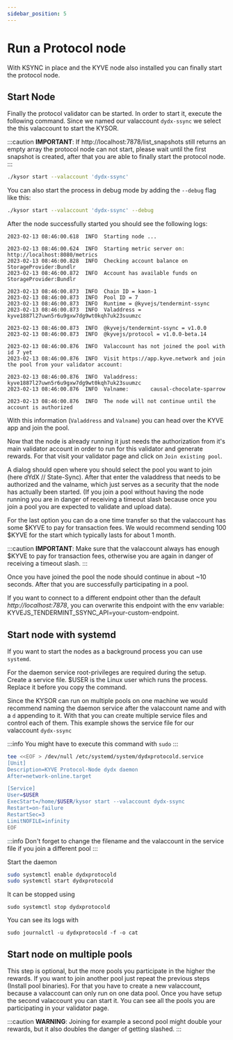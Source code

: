 ```yaml
---
sidebar_position: 5
---
```


# Run a Protocol node

With KSYNC in place and the KYVE node also installed you can finally start the protocol node.

## Start Node

Finally the protocol validator can be started. In order to start it, execute the following command. Since we named our valaccount `dydx-ssync` we select the this valaccount to start the KYSOR.

:::caution
**IMPORTANT**: If http://localhost:7878/list_snapshots still returns an empty array the protocol node can not start, please wait until the first snapshot is created, after that you are able to finally start the protocol node.
:::

```bash
./kysor start --valaccount 'dydx-ssync'
```

You can also start the process in debug mode by adding the `--debug` flag like this:

```bash
./kysor start --valaccount 'dydx-ssync' --debug
```

After the node successfully started you should see the following logs:

```log
2023-02-13 08:46:00.618  INFO  Starting node ...

2023-02-13 08:46:00.624  INFO  Starting metric server on: http://localhost:8080/metrics
2023-02-13 08:46:00.828  INFO  Checking account balance on StorageProvider:Bundlr
2023-02-13 08:46:00.872  INFO  Account has available funds on StorageProvider:Bundlr

2023-02-13 08:46:00.873  INFO  Chain ID = kaon-1
2023-02-13 08:46:00.873  INFO  Pool ID = 7
2023-02-13 08:46:00.873  INFO  Runtime = @kyvejs/tendermint-ssync
2023-02-13 08:46:00.873  INFO  Valaddress = kyve1887l27uwn5r6u9gxw7dg9wt0kqh7uk23suumzc

2023-02-13 08:46:00.873  INFO  @kyvejs/tendermint-ssync = v1.0.0
2023-02-13 08:46:00.873  INFO  @kyvejs/protocol = v1.0.0-beta.14

2023-02-13 08:46:00.876  INFO  Valaccount has not joined the pool with id 7 yet
2023-02-13 08:46:00.876  INFO  Visit https://app.kyve.network and join the pool from your validator account:

2023-02-13 08:46:00.876  INFO  Valaddress:    kyve1887l27uwn5r6u9gxw7dg9wt0kqh7uk23suumzc
2023-02-13 08:46:00.876  INFO  Valname:       causal-chocolate-sparrow

2023-02-13 08:46:00.876  INFO  The node will not continue until the account is authorized
```

With this information (`Valaddress` and `Valname`) you can head over the KYVE app and join the pool.

Now that the node is already running it just needs the authorization from it's main validator account in order to run for this validator and generate rewards. For that visit your validator page and click on `Join existing pool`.

A dialog should open where you should select the pool you want to join (here dYdX // State-Sync). After that enter the valaddress that needs to be authorized and the valname, which just serves as a security that the node has actually been started. (If you join a pool without having the node running you are in danger of receiving a timeout slash because once you join a pool you are expected to validate and upload data).

For the last option you can do a one time transfer so that the valaccount has some $KYVE to pay for transaction fees. We would recommend sending 100 $KYVE for the start which typically lasts for about 1 month.

:::caution
**IMPORTANT**: Make sure that the valaccount always has enough $KYVE to pay for transaction fees, otherwise you are again in danger of receiving a timeout slash.
:::

Once you have joined the pool the node should continue in about ~10 seconds. After that you are successfully participating in a pool.

If you want to connect to a different endpoint other than the default _http://localhost:7878_, you can overwrite this endpoint with the env variable: KYVEJS_TENDERMINT_SSYNC_API=your-custom-endpoint.

## Start node with systemd

If you want to start the nodes as a background process you can use `systemd`.

For the daemon service root-privileges are required during the setup. Create a service file. $USER is the Linux user which runs the process. Replace it before you copy the command.

Since the KYSOR can run on multiple pools on one machine we would recommend naming the daemon service after the valaccount name and with a `d` appending to it. With that you can create multiple service files and control each of them. This example shows the service file for our valaccount `dydx-ssync`

:::info
You might have to execute this command with `sudo`
:::

```bash
tee <<EOF > /dev/null /etc/systemd/system/dydxprotocold.service
[Unit]
Description=KYVE Protocol-Node dydx daemon
After=network-online.target

[Service]
User=$USER
ExecStart=/home/$USER/kysor start --valaccount dydx-ssync
Restart=on-failure
RestartSec=3
LimitNOFILE=infinity
EOF
```

:::info
Don't forget to change the filename and the valaccount in the service file if you join a different pool
:::

Start the daemon

```bash
sudo systemctl enable dydxprotocold
sudo systemctl start dydxprotocold
```

It can be stopped using

```
sudo systemctl stop dydxprotocold
```

You can see its logs with

```
sudo journalctl -u dydxprotocold -f -o cat
```

## Start node on multiple pools

This step is optional, but the more pools you participate in the higher the rewards. If you want to join another pool just repeat the previous steps (Install pool binaries). For that you have to create a new valaccount, because a valaccount can only run on one data pool. Once you have setup the second valaccount you can start it. You can see all the pools you are participating in your validator page.

:::caution
**WARNING**: Joining for example a second pool might double your rewards, but it also doubles the danger of getting slashed.
:::

